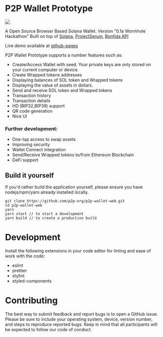 # P2P Wallet Prototype

![](https://cdn.discordapp.com/attachments/737610668726812763/777332772540645376/wallets_web2x.png)

A Open Source Browser Based Solana Wallet. Version "0.1a Wormhole Hackathon"
Built on top of [Solana](https://github.com/solana-labs), [ProjectSerum](https://github.com/project-serum), [Bonfida API](https://docs.bonfida.com/#project-serum)

Live demo available at [github-pages](https://p2p-org.github.io/p2p-wallet-web/)


P2P Wallet Prototype supports a number features such as:

* Create/Access Wallet with seed. Your private keys are only stored on your current computer or device. 
* Create Wrapped tokens addresses
* Displaying balances of SOL token and Wrapped tokens
* Displaying the value of assets in dollars. 
* Send and receive SOL token and Wrapped tokens
* Transaction history
* Transaction details
* HD (BIP32,BIP39) support
* QR code generation
* Nice UI

### Further development:

- One-tap access to swap assets 
- Improving security
- Wallet Connect integration
- Send/Receive Wrapped tokens to/from Ethereum Blockchain
- DeFi support

## Build it yourself

If you'd rather build the application yourself, please ensure you have nodejs/npm/yarn already installed locally.

```
git clone https://github.com/p2p-org/p2p-wallet-web.git 
cd p2p-wallet-web
yarn
yarn start // to start a development
yarn build // to create a production build 
```

# Development
Install the following extensions in your code editor for linting and ease of work with the code:
- eslint
- prettier
- stylint
- styled-components

# Contributing
The best way to submit feedback and report bugs is to open a GitHub issue. Please be sure to include your operating system, device, version number, and steps to reproduce reported bugs. Keep in mind that all participants will be expected to follow our code of conduct.
